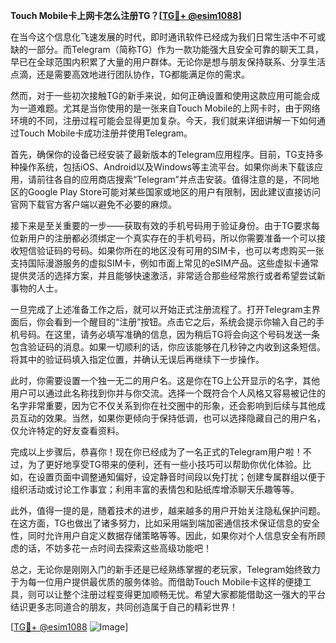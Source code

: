 **Touch Mobile卡上网卡怎么注册TG？[[TG💪+ @esim1088](https://t.me/s/esim1088)]**

在当今这个信息化飞速发展的时代，即时通讯软件已经成为我们日常生活中不可或缺的一部分。而Telegram（简称TG）作为一款功能强大且安全可靠的聊天工具，早已在全球范围内积累了大量的用户群体。无论你是想与朋友保持联系、分享生活点滴，还是需要高效地进行团队协作，TG都能满足你的需求。

然而，对于一些初次接触TG的新手来说，如何正确设置和使用这款应用可能会成为一道难题。尤其是当你使用的是一张来自Touch Mobile的上网卡时，由于网络环境的不同，注册过程可能会显得更加复杂。今天，我们就来详细讲解一下如何通过Touch Mobile卡成功注册并使用Telegram。

首先，确保你的设备已经安装了最新版本的Telegram应用程序。目前，TG支持多种操作系统，包括iOS、Android以及Windows等主流平台。如果你尚未下载该应用，请前往各自的应用商店搜索“Telegram”并点击安装。值得注意的是，不同地区的Google Play Store可能对某些国家或地区的用户有限制，因此建议直接访问官网下载官方客户端以避免不必要的麻烦。

接下来是至关重要的一步——获取有效的手机号码用于验证身份。由于TG要求每位新用户的注册都必须绑定一个真实存在的手机号码，所以你需要准备一个可以接收短信验证码的号码。如果你所在的地区没有可用的SIM卡，也可以考虑购买一张支持国际漫游服务的虚拟SIM卡，例如市面上常见的eSIM产品。这些虚拟卡通常提供灵活的选择方案，并且能够快速激活，非常适合那些经常旅行或者希望尝试新事物的人士。

一旦完成了上述准备工作之后，就可以开始正式注册流程了。打开Telegram主界面后，你会看到一个醒目的“注册”按钮。点击它之后，系统会提示你输入自己的手机号码。在这里，请务必填写准确的信息，因为稍后TG将会向这个号码发送一条包含验证码的消息。如果一切顺利的话，你应该能够在几秒钟之内收到这条短信。将其中的验证码填入指定位置，并确认无误后再继续下一步操作。

此时，你需要设置一个独一无二的用户名。这是你在TG上公开显示的名字，其他用户可以通过此名称找到你并与你交流。选择一个既符合个人风格又容易被记住的名字非常重要，因为它不仅关系到你在社交圈中的形象，还会影响到后续与其他成员互动的效果。当然，如果你更倾向于保持低调，也可以选择隐藏自己的用户名，仅允许特定的好友查看资料。

完成以上步骤后，恭喜你！现在你已经成为了一名正式的Telegram用户啦！不过，为了更好地享受TG带来的便利，还有一些小技巧可以帮助你优化体验。比如，在设置页面中调整通知偏好，设定静音时间段以免打扰；创建专属群组以便于组织活动或讨论工作事宜；利用丰富的表情包和贴纸库增添聊天乐趣等等。

此外，值得一提的是，随着技术的进步，越来越多的用户开始关注隐私保护问题。在这方面，TG也做出了诸多努力，比如采用端到端加密通信技术保证信息的安全性，同时允许用户自定义数据存储策略等等。因此，如果你对个人信息安全有所顾虑的话，不妨多花一点时间去探索这些高级功能吧！

总之，无论你是刚刚入门的新手还是已经熟练掌握的老玩家，Telegram始终致力于为每一位用户提供最优质的服务体验。而借助Touch Mobile卡这样的便捷工具，则可以让整个注册过程变得更加顺畅无忧。希望大家都能借助这一强大的平台结识更多志同道合的朋友，共同创造属于自己的精彩世界！

[[TG💪+ @esim1088](https://t.me/s/esim1088) ![Image](https://i.postimg.cc/4NQfJmqS/Snipaste-2025-05-13-00-14-12.png)]